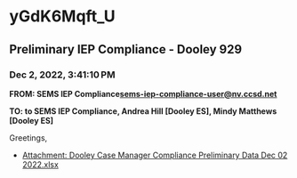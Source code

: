 # yGdK6Mqft_U
## Preliminary IEP Compliance - Dooley 929
### Dec 2, 2022, 3:41:10 PM
**FROM: SEMS IEP Compliance<sems-iep-compliance-user@nv.ccsd.net>**

**TO: to SEMS IEP Compliance, Andrea Hill [Dooley ES], Mindy Matthews [Dooley ES]**


Greetings, 





* [Attachment: Dooley Case Manager Compliance Preliminary Data Dec 02 2022.xlsx](yGdK6Mqft_U-attachment-1.xlsx)
